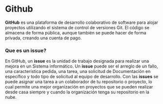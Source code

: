 # Github

__GitHub__ es una plataforma de desarrollo colaborativo de software para alojar proyectos utilizando el sistema de control de versiones Git. 
El código se almacena de forma pública, aunque también se puede hacer de forma privada, creando una cuenta de pago.



### Que es un issue?
En GitHub, un __issue__ es la unidad de trabajo designada para realizar una mejora en un Sistema informático.
Un __issue__ puede ser el arreglo de un fallo, una característica pedida, una tarea, una solicitud de Documentación en específico y todo tipo de solicitud al equipo de desarrollo. Con las __issues__ se puede asignar una tarea a un colaborador de tu repositorio o proyecto, lo cual permite una mejor organización en proyectos que se pueden realizar desde casa siempre y cuando la organización tenga su repositorio en la nube.
